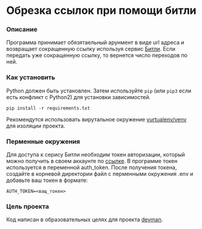 # Обрезка ссылок при помощи битли

### Описание

Программа принимает обязятаельный арунмент в виде url адреса и возвращает сокращенную ссылку используя сервис [Битли](https://app.bitly.com/Blc58Dqv93o/bitlinks/33kiQfx).
Если передать уже сокращенную ссылку, то вернется число переходов по ней.

### Как установить

Python должен быть установлен.
Затем используйте `pip` (или `pip3` если есть конфликт с Python2) для установки зависимостей.
```
pip install -r requirements.txt
```

Рекомендутся использовать вирутальное окружение [vurtualenv/venv]('https://virtualenv.pypa.io/en/stable/') для изоляции проекта.

### Перменные окружения

Для доступа к серису Битли необходим токен авторизации, который можно получить в своем аккаунте по [ссылке]('https://app.bitly.com/settings/api/'). В программе токен используется в переменной auth_token.
После получения токена, создайте в корневой директории файл с перменными окружения .env и добавьте ваш токен в формате:
```
AUTH_TOKEN=<ващ_токен>
```

### Цель проекта

Код написан в образовательных целях для проекта [devman]('https://dvmn.org/').